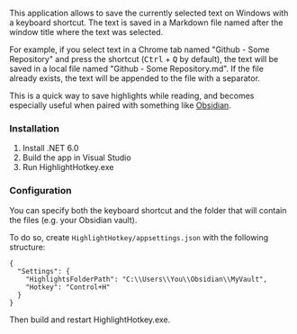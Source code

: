 This application allows to save the currently selected text on Windows with a keyboard shortcut. The text is saved in a Markdown file named after the window title where the text was selected.

For example, if you select text in a Chrome tab named "Github - Some Repository" and press the shortcut (<kbd>Ctrl</kbd> + <kbd>Q</kbd> by default), the text will be saved in a local file named "Github - Some Repository.md". If the file already exists, the text will be appended to the file with a separator.

This is a quick way to save highlights while reading, and becomes especially useful when paired with something like [Obsidian](https://obsidian.md/).

### Installation

1. Install .NET 6.0
2. Build the app in Visual Studio
3. Run HighlightHotkey.exe


### Configuration

You can specify both the keyboard shortcut and the folder that will contain the files (e.g. your Obsidian vault).

To do so, create `HighlightHotkey/appsettings.json` with the following structure:

```
{
  "Settings": {
    "HighlightsFolderPath": "C:\\Users\\You\\Obsidian\\MyVault",
    "Hotkey": "Control+H"
  }
}
```

Then build and restart HighlightHotkey.exe.